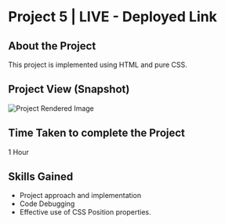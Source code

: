 # Project 5 | LIVE - Deployed Link

## About the Project
This project is implemented using HTML and pure CSS. 

## Project View (Snapshot)
![Project Rendered Image]()

## Time Taken to complete the Project
1 Hour

## Skills Gained
- Project approach and implementation
- Code Debugging
- Effective use of CSS Position properties. 
